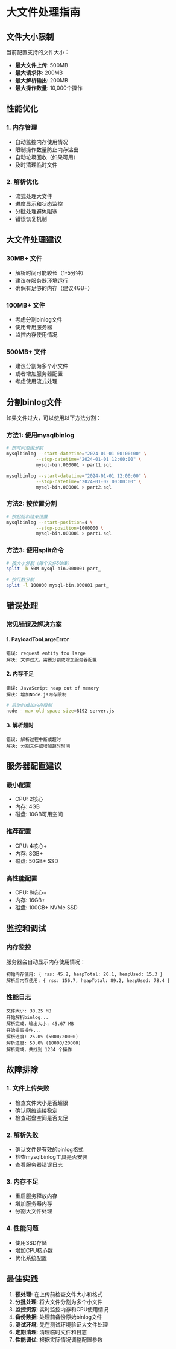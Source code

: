 # 大文件处理指南

## 文件大小限制

当前配置支持的文件大小：
- **最大文件上传**: 500MB
- **最大请求体**: 200MB
- **最大解析输出**: 200MB
- **最大操作数量**: 10,000个操作

## 性能优化

### 1. 内存管理
- 自动监控内存使用情况
- 限制操作数量防止内存溢出
- 自动垃圾回收（如果可用）
- 及时清理临时文件

### 2. 解析优化
- 流式处理大文件
- 进度显示和状态监控
- 分批处理避免阻塞
- 错误恢复机制

## 大文件处理建议

### 30MB+ 文件
- 解析时间可能较长（1-5分钟）
- 建议在服务器环境运行
- 确保有足够的内存（建议4GB+）

### 100MB+ 文件
- 考虑分割binlog文件
- 使用专用服务器
- 监控内存使用情况

### 500MB+ 文件
- 建议分割为多个小文件
- 或者增加服务器配置
- 考虑使用流式处理

## 分割binlog文件

如果文件过大，可以使用以下方法分割：

### 方法1: 使用mysqlbinlog
```bash
# 按时间范围分割
mysqlbinlog --start-datetime="2024-01-01 00:00:00" \
           --stop-datetime="2024-01-01 12:00:00" \
           mysql-bin.000001 > part1.sql

mysqlbinlog --start-datetime="2024-01-01 12:00:00" \
           --stop-datetime="2024-01-02 00:00:00" \
           mysql-bin.000001 > part2.sql
```

### 方法2: 按位置分割
```bash
# 按起始和结束位置
mysqlbinlog --start-position=4 \
           --stop-position=1000000 \
           mysql-bin.000001 > part1.sql
```

### 方法3: 使用split命令
```bash
# 按大小分割（每个文件50MB）
split -b 50M mysql-bin.000001 part_

# 按行数分割
split -l 100000 mysql-bin.000001 part_
```

## 错误处理

### 常见错误及解决方案

#### 1. PayloadTooLargeError
```
错误: request entity too large
解决: 文件过大，需要分割或增加服务器配置
```

#### 2. 内存不足
```
错误: JavaScript heap out of memory
解决: 增加Node.js内存限制
```
```bash
# 启动时增加内存限制
node --max-old-space-size=8192 server.js
```

#### 3. 解析超时
```
错误: 解析过程中断或超时
解决: 分割文件或增加超时时间
```

## 服务器配置建议

### 最小配置
- CPU: 2核心
- 内存: 4GB
- 磁盘: 10GB可用空间

### 推荐配置
- CPU: 4核心+
- 内存: 8GB+
- 磁盘: 50GB+ SSD

### 高性能配置
- CPU: 8核心+
- 内存: 16GB+
- 磁盘: 100GB+ NVMe SSD

## 监控和调试

### 内存监控
服务器会自动显示内存使用情况：
```
初始内存使用: { rss: 45.2, heapTotal: 20.1, heapUsed: 15.3 }
解析后内存使用: { rss: 156.7, heapTotal: 89.2, heapUsed: 78.4 }
```

### 性能日志
```
文件大小: 30.25 MB
开始解析binlog...
解析完成，输出大小: 45.67 MB
开始提取操作...
解析进度: 25.0% (5000/20000)
解析进度: 50.0% (10000/20000)
解析完成，共找到 1234 个操作
```

## 故障排除

### 1. 文件上传失败
- 检查文件大小是否超限
- 确认网络连接稳定
- 检查磁盘空间是否充足

### 2. 解析失败
- 确认文件是有效的binlog格式
- 检查mysqlbinlog工具是否安装
- 查看服务器错误日志

### 3. 内存不足
- 重启服务释放内存
- 增加服务器内存
- 分割大文件处理

### 4. 性能问题
- 使用SSD存储
- 增加CPU核心数
- 优化系统配置

## 最佳实践

1. **预处理**: 在上传前检查文件大小和格式
2. **分批处理**: 将大文件分割为多个小文件
3. **监控资源**: 实时监控内存和CPU使用情况
4. **备份数据**: 处理前备份原始binlog文件
5. **测试环境**: 先在测试环境验证大文件处理
6. **定期清理**: 清理临时文件和日志
7. **性能调优**: 根据实际情况调整配置参数